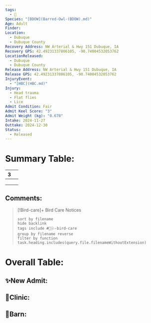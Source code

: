 ```yaml
---
tags:
  - 🦅
Species: "[BDOW](Barred-Owl-(BDOW).md)"
Age: Adult
Finder: 
Location:
  - Dubuque
  - Dubuque County
Recovery Address: NW Arterial & Hwy 151 Dubuque, IA
Recovery GPS: 42.49231337806105, -90.74004532053762
LocationReleased:
  - Dubuque
  - Dubuque County
Release Address: NW Arterial & Hwy 151 Dubuque, IA
Release GPS: 42.49231337806105, -90.74004532053762
InjuryEvent:
  - "[HBC](HBC.md)"
Injury:
  - Head trauma
  - Flat flies
  - Lice
Admit Condition: Fair
Admit Keel Score: "3"
Admit Weight (kg): "0.678"
Intake: 2024-11-27
Outtake: 2024-12-30
Status:
  - Released
---
```


# Summary Table:

<div><table class="dataview table-view-table"><thead class="table-view-thead"><tr class="table-view-tr-header"><th class="table-view-th"><span></span><span class="dataview small-text">3</span></th><th class="table-view-th"><span></span></th></tr></thead><tbody class="table-view-tbody"><tr><td><span></span></td><td><span></span></td></tr><tr><td><span></span></td><td><span></span></td></tr><tr><td><span></span></td><td><span></span></td></tr></tbody></table></div>

## Comments:

> [!Bird-care]+ Bird Care Notices
>   ```tasks 
>   sort by filename
>   hide backlink
>   tags include #🦅🩺-bird-care 
>   group by filename reverse
>   filter by function task.heading.includes(query.file.filenameWithoutExtension)
>   ```

# Overall Table:

## ✨New Admit:



## 🏥Clinic:



## 🏡Barn:


